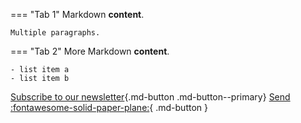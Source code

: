 === "Tab 1"
    Markdown **content**.

    Multiple paragraphs.

=== "Tab 2"
    More Markdown **content**.

    - list item a
    - list item b

[Subscribe to our newsletter](#){.md-button .md-button--primary}
[Send :fontawesome-solid-paper-plane:](#){ .md-button }
